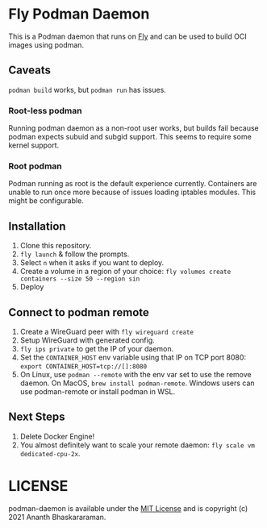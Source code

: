 # Fly Podman Daemon

This is a Podman daemon that runs on [Fly](https://fly.io) and can be used to build OCI images using podman.

## Caveats
`podman build` works, but `podman run` has issues.

### Root-less podman
Running podman daemon as a non-root user works, but builds fail because podman expects subuid and subgid support. This seems to require some kernel support.

### Root podman
Podman running as root is the default experience currently. Containers are unable to run once more because of issues loading iptables modules. This might be configurable.

## Installation
1. Clone this repository.
2. `fly launch` & follow the prompts.
3. Select `n` when it asks if you want to deploy.
4. Create a volume in a region of your choice: `fly volumes create containers --size 50 --region sin`
5. Deploy

## Connect to podman remote
1. Create a WireGuard peer with `fly wireguard create`
2. Setup WireGuard with generated config.
3. `fly ips private` to get the IP of your daemon.
4. Set the `CONTAINER_HOST` env variable using that IP on TCP port 8080: `export CONTAINER_HOST=tcp://[]:8080`
5. On Linux, use `podman --remote` with the env var set to use the remove daemon. On MacOS, `brew install podman-remote`. Windows users can use podman-remote or install podman in WSL.

## Next Steps
1. Delete Docker Engine!
2. You almost definitely want to scale your remote daemon: `fly scale vm dedicated-cpu-2x`.

# LICENSE
podman-daemon is available under the [MIT License](./LICENSE) and is copyright (c) 2021 Ananth Bhaskararaman.
